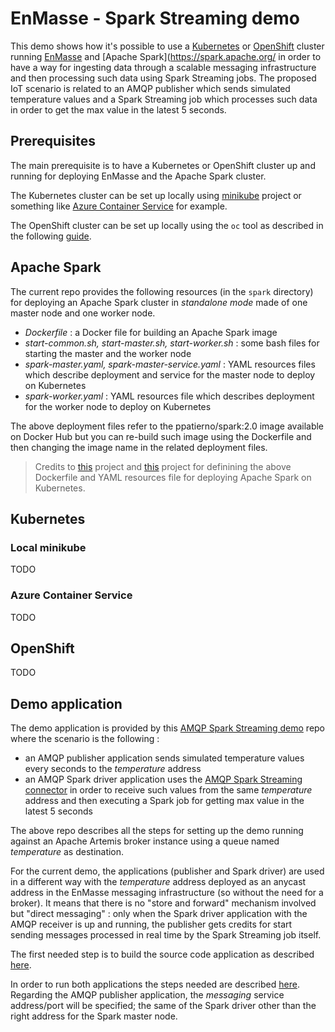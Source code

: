 # EnMasse - Spark Streaming demo

This demo shows how it's possible to use a [Kubernetes](https://kubernetes.io/) or [OpenShift](https://www.openshift.com/) cluster running [EnMasse](https://enmasseproject.github.io/) and [Apache Spark](https://spark.apache.org/ in order to have a way for ingesting data through a scalable messaging infrastructure and then processing such data using Spark Streaming jobs.
The proposed IoT scenario is related to an AMQP publisher which sends simulated temperature values and a Spark Streaming job which processes such data in order to get the max value in the latest 5 seconds.

## Prerequisites

The main prerequisite is to have a Kubernetes or OpenShift cluster up and running for deploying EnMasse and the Apache Spark cluster. 

The Kubernetes cluster can be set up locally using [minikube](https://github.com/kubernetes/minikube) project or something like [Azure Container Service](https://azure.microsoft.com/en-us/services/container-service/) for example.

The OpenShift cluster can be set up locally using the `oc` tool as described in the following [guide](https://github.com/openshift/origin/blob/master/docs/cluster_up_down.md).

## Apache Spark

The current repo provides the following resources (in the `spark` directory) for deploying an Apache Spark cluster in _standalone mode_ made of one master node and one worker node.

* _Dockerfile_ : a Docker file for building an Apache Spark image
* _start-common.sh, start-master.sh, start-worker.sh_ : some bash files for starting the master and the worker node
* _spark-master.yaml, spark-master-service.yaml_ : YAML resources files which describe deployment and service for the master node to deploy on Kubernetes
* _spark-worker.yaml_ : YAML resources file which describes deployment for the worker node to deploy on Kubernetes

The above deployment files refer to the ppatierno/spark:2.0 image available on Docker Hub but you can re-build such image using the Dockerfile and then changing the image name in the related deployment files.

> Credits to [this](https://github.com/phatak-dev/kubernetes-spark) project and [this](https://github.com/kubernetes/kubernetes/tree/master/examples/spark) project for definining the above Dockerfile and YAML resources file for deploying Apache Spark on Kubernetes.

## Kubernetes

### Local minikube

TODO

### Azure Container Service

TODO

## OpenShift

TODO

## Demo application

The demo application is provided by this [AMQP Spark Streaming demo](https://github.com/redhat-iot/amqp-spark-demo) repo where the scenario is the following :

* an AMQP publisher application sends simulated temperature values every seconds to the _temperature_ address
* an AMQP Spark driver application uses the [AMQP Spark Streaming connector](https://github.com/radanalyticsio/streaming-amqp) in order to receive such values from the same _temperature_ address and then executing a Spark job for getting max value in the latest 5 seconds

The above repo describes all the steps for setting up the demo running against an Apache Artemis broker instance using a queue named _temperature_ as destination.

For the current demo, the applications (publisher and Spark driver) are used in a different way with the _temperature_ address deployed as an anycast address in the EnMasse messaging infrastructure (so without the need for a broker). It means that there is no "store and forward" mechanism involved but "direct messaging" : only when the Spark driver application with the AMQP receiver is up and running, the publisher gets credits for start sending messages processed in real time by the Spark Streaming job itself.

The first needed step is to build the source code application as described [here](https://github.com/redhat-iot/amqp-spark-demo#building-the-demo-source-code).

In order to run both applications the steps needed are described [here](https://github.com/redhat-iot/amqp-spark-demo#running-demo-applications).
Regarding the AMQP publisher application, the _messaging_ service address/port will be specified; the same of the Spark driver other than the right address for the Spark master node.


